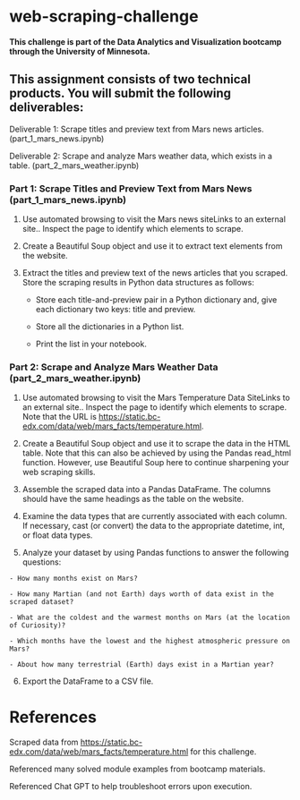 # web-scraping-challenge

#### This challenge is part of the Data Analytics and Visualization bootcamp through the University of Minnesota.

## This assignment consists of two technical products. You will submit the following deliverables:

  Deliverable 1: Scrape titles and preview text from Mars news articles. (part_1_mars_news.ipynb)

  Deliverable 2: Scrape and analyze Mars weather data, which exists in a table. (part_2_mars_weather.ipynb)

### Part 1: Scrape Titles and Preview Text from Mars News (part_1_mars_news.ipynb)

  1. Use automated browsing to visit the Mars news siteLinks to an external site.. Inspect the page to identify which elements to scrape.

  2. Create a Beautiful Soup object and use it to extract text elements from the website.

  3. Extract the titles and preview text of the news articles that you scraped. Store the scraping results in Python data structures as follows:

      - Store each title-and-preview pair in a Python dictionary and, give each dictionary two keys: title and preview. 
  
      - Store all the dictionaries in a Python list.

      - Print the list in your notebook.


### Part 2: Scrape and Analyze Mars Weather Data (part_2_mars_weather.ipynb)

  1. Use automated browsing to visit the Mars Temperature Data SiteLinks to an external site.. Inspect the page to identify which elements to scrape. Note that the URL is https://static.bc-edx.com/data/web/mars_facts/temperature.html.

  2. Create a Beautiful Soup object and use it to scrape the data in the HTML table. Note that this can also be achieved by using the Pandas read_html function. However, use Beautiful Soup here to continue sharpening your web scraping skills.

  3. Assemble the scraped data into a Pandas DataFrame. The columns should have the same headings as the table on the website. 

  4. Examine the data types that are currently associated with each column. If necessary, cast (or convert) the data to the appropriate datetime, int, or float data types.

  5. Analyze your dataset by using Pandas functions to answer the following questions:

    - How many months exist on Mars?
    
    - How many Martian (and not Earth) days worth of data exist in the scraped dataset?
    
    - What are the coldest and the warmest months on Mars (at the location of Curiosity)? 

    - Which months have the lowest and the highest atmospheric pressure on Mars?

    - About how many terrestrial (Earth) days exist in a Martian year?
    
  6. Export the DataFrame to a CSV file.

# References

Scraped data from https://static.bc-edx.com/data/web/mars_facts/temperature.html for this challenge.

Referenced many solved module examples from bootcamp materials.

Referenced Chat GPT to help troubleshoot errors upon execution.
